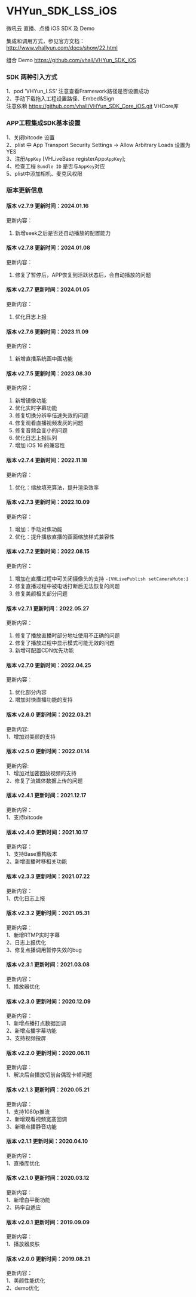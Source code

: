 # VHYun_SDK_LSS_iOS
微吼云 直播、点播 iOS SDK 及 Demo<br>


集成和调用方式，参见官方文档：http://www.vhallyun.com/docs/show/22.html <br>

组合 Demo https://github.com/vhall/VHYun_SDK_iOS <br>

### SDK 两种引入方式
1、pod 'VHYun_LSS' 注意查看Framework路径是否设置成功<br>
2、手动下载拖入工程设置路径、Embed&Sign<br>
注意依赖 https://github.com/vhall/VHYun_SDK_Core_iOS.git VHCore库<br>


### APP工程集成SDK基本设置
1、关闭bitcode 设置<br>
2、plist 中 App Transport Security Settings -> Allow Arbitrary Loads 设置为YES<br>
3、注册`AppKey`  [VHLiveBase registerApp:`AppKey`]; <br>
4、检查工程 `Bundle ID` 是否与`AppKey`对应 <br>
5、plist中添加相机、麦克风权限 <br>



### 版本更新信息
#### 版本 v2.7.9 更新时间：2024.01.16

更新内容：

1. 新增seek之后是否还自动播放的配置能力

#### 版本 v2.7.8 更新时间：2024.01.08

更新内容：

1. 修复了暂停后，APP恢复到活跃状态后，会自动播放的问题

#### 版本 v2.7.7 更新时间：2024.01.05

更新内容：

1. 优化日志上报

#### 版本 v2.7.6 更新时间：2023.11.09

更新内容：

1. 新增直播系统画中画功能

#### 版本 v2.7.5 更新时间：2023.08.30

更新内容：

1. 新增镜像功能
2. 优化实时字幕功能
3. 修复切换分辨率倍速失效的问题
4. 修复观看直播视频发灰的问题
5. 修复音频会变小的问题
6. 优化日志上报队列
7. 增加 iOS 16 的兼容性


#### 版本 v2.7.4 更新时间：2022.11.18

更新内容：

1. 优化：缩放填充算法，提升渲染效率

#### 版本 v2.7.3 更新时间：2022.10.09

更新内容：

1. 增加：手动对焦功能
2. 优化：提升播放直播的画面缩放样式兼容性

#### 版本 v2.7.2 更新时间：2022.08.15

更新内容：

1. 增加在直播过程中可关闭摄像头的支持 `-[VHLivePublish setCameraMute:]`
2. 修复直播过程中被电话打断后无法恢复的问题
3. 修复美颜相关部分问题

#### 版本 v2.7.1 更新时间：2022.05.27

更新内容：

1. 修复了播放直播时部分地址使用不正确的问题
2. 修复了播放过程中显示模式可能无效的问题
2. 新增可配置CDN优先功能

#### 版本 v2.7.0 更新时间：2022.04.25

更新内容：

1. 优化部分内容
2. 增加对快直播功能的支持

#### 版本 v2.6.0 更新时间：2022.03.21

更新内容: <br>
1、增加对美颜的支持 <br>

#### 版本 v2.5.0 更新时间：2022.01.14
更新内容: <br>
1、增加对加密回放视频的支持 <br>
2、修复了流媒体数据上传的问题 <br>

#### 版本 v2.4.1 更新时间：2021.12.17
更新内容：<br>
1、支持bitcode<br>

#### 版本 v2.4.0 更新时间：2021.10.17
更新内容：<br>
1、支持Base重构版本<br>
2、新增直播时移相关功能<br>

#### 版本 v2.3.3 更新时间：2021.07.22
更新内容：<br>
1、优化日志上报<br>

#### 版本 v2.3.2 更新时间：2021.05.31
更新内容：<br>
1、新增RTMP实时字幕<br>
2、日志上报优化<br>
3、修复点播调用暂停失效的bug<br>

#### 版本 v2.3.1 更新时间：2021.03.08
更新内容：<br>
1、播放器优化<br>

#### 版本 v2.3.0 更新时间：2020.12.09
更新内容：<br>
1、新增点播打点数据回调<br>
2、新增点播字幕功能<br>
3、支持视频投屏<br>

#### 版本 v2.2.0 更新时间：2020.06.11
更新内容：<br>
1、解决后台播放切前台偶现卡顿问题<br>

#### 版本 v2.1.3 更新时间：2020.05.21
更新内容：<br>
1、支持1080p推流<br>
2、新增观看视频宽髙回调<br>
3、新增点播静音功能<br>

#### 版本 v2.1.1 更新时间：2020.04.10
更新内容：<br>
1、直播库优化<br>

#### 版本 v2.1.0 更新时间：2020.03.12
更新内容：<br>
1、新增白平衡功能<br>
2、码率自适应<br>

#### 版本 v2.0.1 更新时间：2019.09.09
更新内容：<br>
1、播放器皮肤<br>

#### 版本 v2.0.0 更新时间：2019.08.21
更新内容：<br>
1、美颜性能优化<br>
2、demo优化<br>

